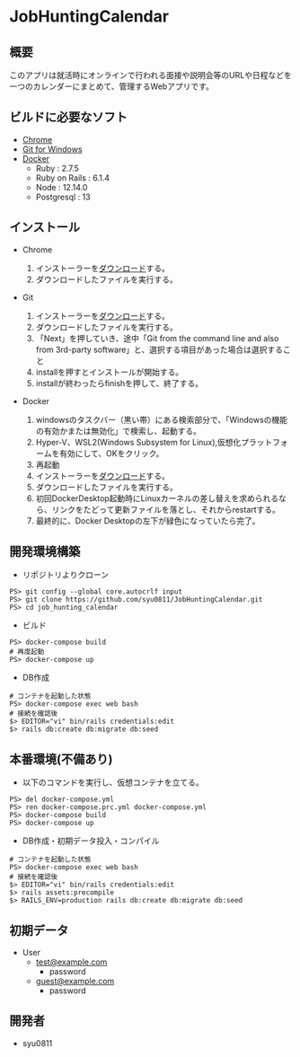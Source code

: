 # JobHuntingCalendar

## 概要

このアプリは就活時にオンラインで行われる面接や説明会等のURLや日程などを一つのカレンダーにまとめて、管理するWebアプリです。

## ビルドに必要なソフト

- [Chrome](https://www.google.co.jp/chrome/)
- [Git for Windows](https://gitforwindows.org/)
- [Docker](https://www.docker.com/products/docker-desktop)
  - Ruby : 2.7.5
  - Ruby on Rails : 6.1.4
  - Node : 12.14.0
  - Postgresql : 13

## インストール

- Chrome
  1. インストーラーを[ダウンロード](https://www.google.co.jp/chrome/)する。
  2. ダウンロードしたファイルを実行する。

- Git
  1. インストーラーを[ダウンロード](https://gitforwindows.org/)する。
  2. ダウンロードしたファイルを実行する。
  3. 「Next」を押していき、途中「Git from the command line and also from 3rd-party software」と、選択する項目があった場合は選択すること
  4. installを押すとインストールが開始する。
  5. installが終わったらfinishを押して、終了する。

- Docker
  1. windowsのタスクバー（黒い帯）にある検索部分で、「Windowsの機能の有効かまたは無効化」で検索し、起動する。
  2. Hyper-V、WSL2(Windows Subsystem for Linux),仮想化プラットフォームを有効にして、OKをクリック。
  3. 再起動
  4. インストーラーを[ダウンロード](https://www.docker.com/products/docker-desktop)する。
  5. ダウンロードしたファイルを実行する。
  6. 初回DockerDesktop起動時にLinuxカーネルの差し替えを求められるなら、リンクをたどって更新ファイルを落とし、それからrestartする。
  7. 最終的に、Docker Desktopの左下が緑色になっていたら完了。

## 開発環境構築

- リポジトリよりクローン

```console
PS> git config --global core.autocrlf input
PS> git clone https://github.com/syu0811/JobHuntingCalendar.git
PS> cd job_hunting_calendar
```

- ビルド

```console
PS> docker-compose build
# 再度起動
PS> docker-compose up
```

- DB作成

```console
# コンテナを起動した状態
PS> docker-compose exec web bash
# 接続を確認後
$> EDITOR="vi" bin/rails credentials:edit
$> rails db:create db:migrate db:seed
```

## 本番環境(不備あり)

- 以下のコマンドを実行し、仮想コンテナを立てる。

```console
PS> del docker-compose.yml
PS> ren docker-compose.prc.yml docker-compose.yml
PS> docker-compose build
PS> docker-compose up
```

- DB作成・初期データ投入・コンパイル

```console
# コンテナを起動した状態
PS> docker-compose exec web bash
# 接続を確認後
$> EDITOR="vi" bin/rails credentials:edit
$> rails assets:precompile
$> RAILS_ENV=production rails db:create db:migrate db:seed
```

## 初期データ

- User
  - test@example.com
    - password
  - guest@example.com
    - password

## 開発者
- syu0811